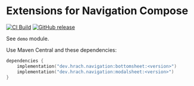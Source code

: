 Extensions for Navigation Compose
=================================

[![CI Build](https://img.shields.io/github/actions/workflow/status/hrach/navigation-compose/build.yml?branch=main)](https://github.com/hrach/navigation-compose/actions/workflows/build.yml)
[![GitHub release](https://img.shields.io/github/v/release/hrach/navigation-compose)](https://github.com/hrach/navigation-compose/releases)

See `demo` module.

Use Maven Central and these dependencies:

```kotlin
dependencies {
	implementation("dev.hrach.navigation:bottomsheet:<version>")
	implementation("dev.hrach.navigation:modalsheet:<version>")
}
```
